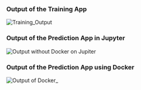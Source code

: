 ### Output of the Training App

![Training_Output](https://github.com/parth-panara/cloudComputing_project2/assets/97938631/150508ca-9f53-4a15-a20b-c6dacc53b65d)
### Output of the Prediction App in Jupyter

![Output without Docker on Jupiter](https://github.com/parth-panara/cloudComputing_project2/assets/97938631/a94a3ef4-4c70-4ca9-a0ac-bde20e332564)
### Output of the Prediction App using Docker

![Output of Docker_](https://github.com/parth-panara/cloudComputing_project2/assets/97938631/94cd7af5-8fad-4693-8ebb-1f3300572854)
